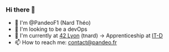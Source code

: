 ### Hi there 👋

- 👋 I'm @PandeoF1 (Nard Théo)
- 🤔 I'm looking to be a devOps
- 💬 I'm currently at [42 Lyon](https://www.42lyon.fr/) (tnard) -> Apprenticeship at [IT-D](https://fr.it-development.com/)
- 📫 How to reach me: [contact@pandeo.fr](contact@pandeo.fr)
